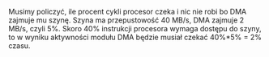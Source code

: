 Musimy policzyć, ile procent cykli procesor czeka i nic nie robi bo DMA zajmuje mu szynę.
Szyna ma przepustowość 40 MB/s, DMA zajmuje 2 MB/s, czyli 5%.
Skoro 40% instrukcji procesora wymaga dostępu do szyny, to w wyniku aktywności modułu DMA będzie musiał czekać 40%*5% = 2% czasu.

